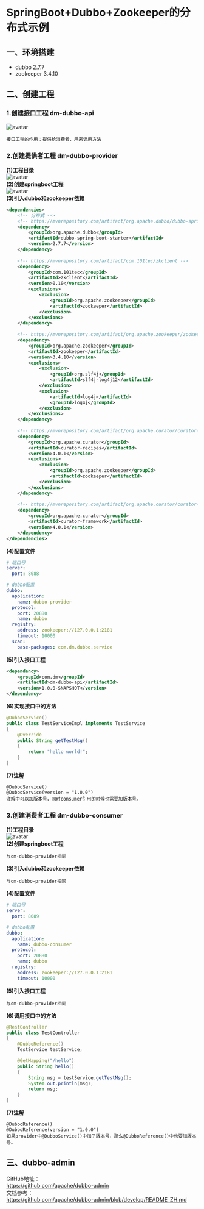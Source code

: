 # SpringBoot+Dubbo+Zookeeper的分布式示例

## 一、环境搭建

- dubbo 2.7.7
- zookeeper 3.4.10   

## 二、创建工程

### 1.创建接口工程 dm-dubbo-api
![avatar](images/dm-dubbo/dm-dubbo-api目录结构.png)   
```text
接口工程的作用：提供给消费者，用来调用方法
```

### 2.创建提供者工程 dm-dubbo-provider
**(1)工程目录**   
![avatar](images/dm-dubbo/dm-dubbo-provider目录结构.png)    
**(2)创建springboot工程**   
![avatar](images/dm-dubbo/创建springboot工程.png)    
**(3)引入dubbo和zookeeper依赖**   
```xml
<dependencies>
    <!-- 分布式 -->
    <!-- https://mvnrepository.com/artifact/org.apache.dubbo/dubbo-spring-boot-starter -->
    <dependency>
        <groupId>org.apache.dubbo</groupId>
        <artifactId>dubbo-spring-boot-starter</artifactId>
        <version>2.7.7</version>
    </dependency>
    
    <!-- https://mvnrepository.com/artifact/com.101tec/zkclient -->
    <dependency>
        <groupId>com.101tec</groupId>
        <artifactId>zkclient</artifactId>
        <version>0.10</version>
        <exclusions>
            <exclusion>
                <groupId>org.apache.zookeeper</groupId>
                <artifactId>zookeeper</artifactId>
            </exclusion>
        </exclusions>
    </dependency>
    
    <!-- https://mvnrepository.com/artifact/org.apache.zookeeper/zookeeper -->
    <dependency>
        <groupId>org.apache.zookeeper</groupId>
        <artifactId>zookeeper</artifactId>
        <version>3.4.10</version>
        <exclusions>
            <exclusion>
                <groupId>org.slf4j</groupId>
                <artifactId>slf4j-log4j12</artifactId>
            </exclusion>
            <exclusion>
                <artifactId>log4j</artifactId>
                <groupId>log4j</groupId>
            </exclusion>
        </exclusions>
    </dependency>
    
    <!-- https://mvnrepository.com/artifact/org.apache.curator/curator-recipes -->
    <dependency>
        <groupId>org.apache.curator</groupId>
        <artifactId>curator-recipes</artifactId>
        <version>4.0.1</version>
        <exclusions>
            <exclusion>
                <groupId>org.apache.zookeeper</groupId>
                <artifactId>zookeeper</artifactId>
            </exclusion>
        </exclusions>
    </dependency>
    
    <!-- https://mvnrepository.com/artifact/org.apache.curator/curator-framework -->
    <dependency>
        <groupId>org.apache.curator</groupId>
        <artifactId>curator-framework</artifactId>
        <version>4.0.1</version>
    </dependency>
</dependencies>
```
**(4)配置文件**   
```yaml
# 端口号
server:
  port: 8088

# dubbo配置
dubbo:
  application:
    name: dubbo-provider
  protocol:
    port: 20880
    name: dubbo
  registry:
    address: zookeeper://127.0.0.1:2181
    timeout: 10000
  scan:
    base-packages: com.dm.dubbo.service
```
**(5)引入接口工程**   
```xml
<dependency>
    <groupId>com.dm</groupId>
    <artifactId>dm-dubbo-api</artifactId>
    <version>1.0.0-SNAPSHOT</version>
</dependency>
```
**(6)实现接口中的方法**   
```java
@DubboService()
public class TestServiceImpl implements TestService
{
	@Override
	public String getTestMsg()
	{
		return "hello world!";
	}
}
```
**(7)注解**
```text
@DubboService()
@DubboService(version = "1.0.0")
注解中可以加版本号，同时consumer引用的时候也需要加版本号。
```

### 3.创建消费者工程 dm-dubbo-consumer
**(1)工程目录**   
![avatar](images/dm-dubbo/dm-dubbo-consumer目录结构.png)    
**(2)创建springboot工程**  
```text
与dm-dubbo-provider相同
``` 
**(3)引入dubbo和zookeeper依赖**      
```text
与dm-dubbo-provider相同
``` 
**(4)配置文件**   
```yaml
# 端口号
server:
  port: 8089

# dubbo配置
dubbo:
  application:
    name: dubbo-consumer
  protocol:
    port: 20880
    name: dubbo
  registry:
    address: zookeeper://127.0.0.1:2181
    timeout: 10000
```
**(5)引入接口工程**   
```text
与dm-dubbo-provider相同
```
**(6)调用接口中的方法**  
```java
@RestController
public class TestController
{
	@DubboReference()
	TestService testService;

	@GetMapping("/hello")
	public String hello()
	{
		String msg = testService.getTestMsg();
		System.out.println(msg);
		return msg;
	}
}
``` 
**(7)注解**   
```text
@DubboReference()
@DubboReference(version = "1.0.0")
如果provider中@DubboService()中加了版本号，那么@DubboReference()中也要加版本号。
```

## 三、dubbo-admin
GitHub地址：   
https://github.com/apache/dubbo-admin   
文档参考：   
https://github.com/apache/dubbo-admin/blob/develop/README_ZH.md